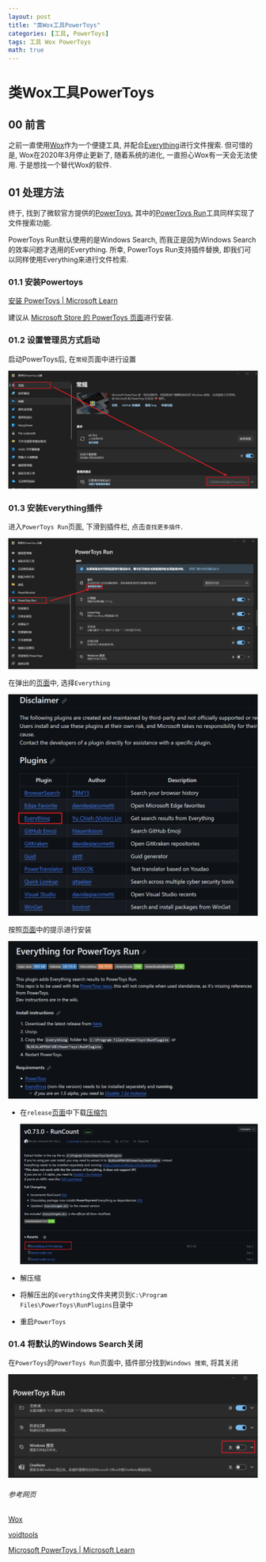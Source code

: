 ```yaml
---
layout: post
title: "类Wox工具PowerToys"
categories: [工具, PowerToys]
tags: 工具 Wox PowerToys
math: true
---
```


# 类Wox工具PowerToys

## 00 前言

之前一直使用[Wox](http://www.wox.one/)作为一个便捷工具, 并配合[Everything](https://www.voidtools.com/zh-cn/)进行文件搜索. 但可惜的是, Wox在2020年3月停止更新了, 随着系统的进化, 一直担心Wox有一天会无法使用. 于是想找一个替代Wox的软件.

## 01 处理方法

终于, 找到了微软官方提供的[PowerToys](https://learn.microsoft.com/zh-cn/windows/powertoys/), 其中的[PowerToys Run](https://learn.microsoft.com/zh-cn/windows/powertoys/run)工具同样实现了文件搜索功能.

PowerToys Run默认使用的是Windows Search, 而我正是因为Windows Search的效率问题才选用的Everything. 所幸, PowerToys Run支持插件替换, 即我们可以同样使用Everything来进行文件检索.

### 01.1 安装Powertoys

[安装 PowerToys \| Microsoft Learn](https://learn.microsoft.com/zh-cn/windows/powertoys/install)

建议从 [Microsoft Store 的 PowerToys 页面](https://aka.ms/getPowertoys)进行安装.

### 01.2 设置管理员方式启动

启动PowerToys后, 在```常规```页面中进行设置

![image-20231026123130356](/assets/image/image-20231026123130356.png)

### 01.3 安装Everything插件

进入```PowerToys Run```页面, 下滑到插件栏, 点击```查找更多插件```.

![image-20231026123252589](/assets/image/image-20231026123252589.png)

在弹出的[页面](https://github.com/microsoft/PowerToys/blob/main/doc/thirdPartyRunPlugins.md)中, 选择```Everything```

![image-20231026123423346](/assets/image/image-20231026123423346.png)

按照[页面](https://github.com/lin-ycv/EverythingPowerToys)中的提示进行安装

![image-20231026123511214](/assets/image/image-20231026123511214.png)

- 在```release```[页面](https://github.com/lin-ycv/EverythingPowerToys/releases/tag/v0.73.0)中下载[压缩包](https://github.com/lin-ycv/EverythingPowerToys/releases/download/v0.73.0/Everything-0.73.0-x64.zip)

  ![image-20231026123652155](/assets/image/image-20231026123652155.png)

- 解压缩
- 将解压出的```Everything```文件夹拷贝到```C:\Program Files\PowerToys\RunPlugins```目录中
- 重启```PowerToys```

### 01.4 将默认的Windows Search关闭

在```PowerToys```的```PowerToys Run```页面中, 插件部分找到```Windows 搜索```, 将其关闭

![image-20231026123919279](/assets/image/image-20231026123919279.png)



###### 参考网页

[Wox](http://www.wox.one/)

[voidtools](https://www.voidtools.com/zh-cn/)

[Microsoft PowerToys \| Microsoft Learn](https://learn.microsoft.com/zh-cn/windows/powertoys/)

